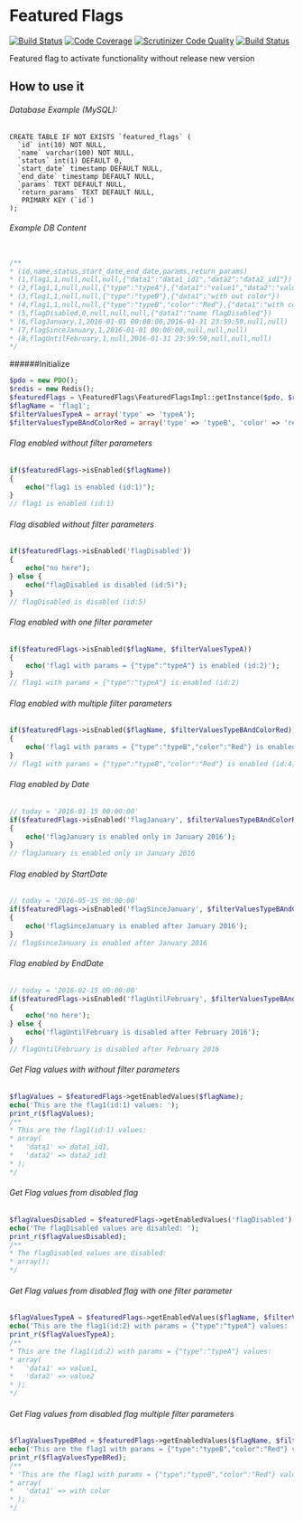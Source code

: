 # Featured Flags
[![Build Status](https://travis-ci.org/minube/feature-flag.png)](https://travis-ci.org/minube/feature-flag) [![Code Coverage](https://scrutinizer-ci.com/g/minube/featured-flags/badges/coverage.png?b=master)](https://scrutinizer-ci.com/g/minube/featured-flags/?branch=master) [![Scrutinizer Code Quality](https://scrutinizer-ci.com/g/minube/featured-flags/badges/quality-score.png?b=master)](https://scrutinizer-ci.com/g/minube/featured-flags/?branch=master) [![Build Status](https://scrutinizer-ci.com/g/minube/featured-flags/badges/build.png?b=master)](https://scrutinizer-ci.com/g/minube/featured-flags/build-status/master)

Featured flag to activate functionality without release new version


## How to use it


###### Database Example (MySQL):
    CREATE TABLE IF NOT EXISTS `featured_flags` (
      `id` int(10) NOT NULL,
      `name` varchar(100) NOT NULL,
      `status` int(1) DEFAULT 0,
      `start_date` timestamp DEFAULT NULL,
      `end_date` timestamp DEFAULT NULL,
      `params` TEXT DEFAULT NULL,
      `return_params` TEXT DEFAULT NULL,
       PRIMARY KEY (`id`)
    );

###### Example DB Content
```php

/**
* (id,name,status,start_date,end_date,params,return_params)
* (1,flag1,1,null,null,null,{"data1":"data1_id1","data2":"data2_id1"})
* (2,flag1,1,null,null,{"type":"typeA"},{"data1":"value1","data2":"value2"})
* (3,flag1,1,null,null,{"type":"typeB"},{"data1":"with out color"})
* (4,flag1,1,null,null,{"type":"typeB","color":"Red"},{"data1":"with color"})
* (5,flagDisabled,0,null,null,null,{"data1":"name flagDisabled"})
* (6,flagJanuary,1,2016-01-01 00:00:00,2016-01-31 23:59:59,null,null)
* (7,flagSinceJanuary,1,2016-01-01 00:00:00,null,null,null)
* (8,flagUntilFebruary,1,null,2016-01-31 23:59:59,null,null,null)
*/
```

######Initialize
```php
$pdo = new PDO();
$redis = new Redis();
$featuredFlags = \FeaturedFlags\FeaturedFlagsImpl::getInstance($pdo, $redis);
$flagName = 'flag1';
$filterValuesTypeA = array('type' => 'typeA');
$filterValuesTypeBAndColorRed = array('type' => 'typeB', 'color' => 'red');
```

###### Flag enabled without filter parameters
```php
if($featuredFlags->isEnabled($flagName))
{
    echo("flag1 is enabled (id:1)");
}
// flag1 is enabled (id:1)
```

###### Flag disabled without filter parameters
```php
if($featuredFlags->isEnabled('flagDisabled'))
{
    echo("no here");
} else {
    echo("flagDisabled is disabled (id:5)");
}
// flagDisabled is disabled (id:5)
```

###### Flag enabled with one filter parameter
```php
if($featuredFlags->isEnabled($flagName, $filterValuesTypeA))
{
    echo('flag1 with params = {"type":"typeA"} is enabled (id:2)');
}
// flag1 with params = {"type":"typeA"} is enabled (id:2)
```

###### Flag enabled with multiple filter parameters
```php
if($featuredFlags->isEnabled($flagName, $filterValuesTypeBAndColorRed))
{
    echo('flag1 with params = {"type":"typeB","color":"Red"} is enabled (id:4)');
}
// flag1 with params = {"type":"typeB","color":"Red"} is enabled (id:4)
```

###### Flag enabled by Date
```php
// today = '2016-01-15 00:00:00'
if($featuredFlags->isEnabled('flagJanuary', $filterValuesTypeBAndColorRed))
{
    echo('flagJanuary is enabled only in January 2016');
}
// flagJanuary is enabled only in January 2016
```

###### Flag enabled by StartDate
```php
// today = '2016-05-15 00:00:00'
if($featuredFlags->isEnabled('flagSinceJanuary', $filterValuesTypeBAndColorRed))
{
    echo('flagSinceJanuary is enabled after January 2016');
}
// flagSinceJanuary is enabled after January 2016
```

###### Flag enabled by EndDate
```php
// today = '2016-02-15 00:00:00'
if($featuredFlags->isEnabled('flagUntilFebruary', $filterValuesTypeBAndColorRed))
{
    echo('no here');
} else {
    echo('flagUntilFebruary is disabled after February 2016');
}
// flagUntilFebruary is disabled after February 2016
```

###### Get Flag values with without filter parameters
```php
$flagValues = $featuredFlags->getEnabledValues($flagName);
echo('This are the flag1(id:1) values: ');
print_r($flagValues);
/**
* This are the flag1(id:1) values: 
* array(
*   'data1' => data1_id1,
*   'data2' => data2_id1
* );
*/
```

###### Get Flag values from disabled flag
```php
$flagValuesDisabled = $featuredFlags->getEnabledValues('flagDisabled');
echo('The flagDisabled values are disabled: ');
print_r($flagValuesDisabled);
/**
* The flagDisabled values are disabled: 
* array();
*/
```

###### Get Flag values from disabled flag with one filter parameter
```php
$flagValuesTypeA = $featuredFlags->getEnabledValues($flagName, $filterValuesTypeA);
echo('This are the flag1(id:2) with params = {"type":"typeA"} values: ');
print_r($flagValuesTypeA);
/**
* This are the flag1(id:2) with params = {"type":"typeA"} values: 
* array(
*   'data1' => value1,
*   'data2' => value2
* );
*/
```

###### Get Flag values from disabled flag multiple filter parameters
```php
$flagValuesTypeBRed = $featuredFlags->getEnabledValues($flagName, $filterValuesTypeBAndColorRed);
echo('This are the flag1 with params = {"type":"typeB","color":"Red"} values: ');
print_r($flagValuesTypeBRed);
/**
* 'This are the flag1 with params = {"type":"typeB","color":"Red"} values: 
* array(
*   'data1' => with color
* );
*/
